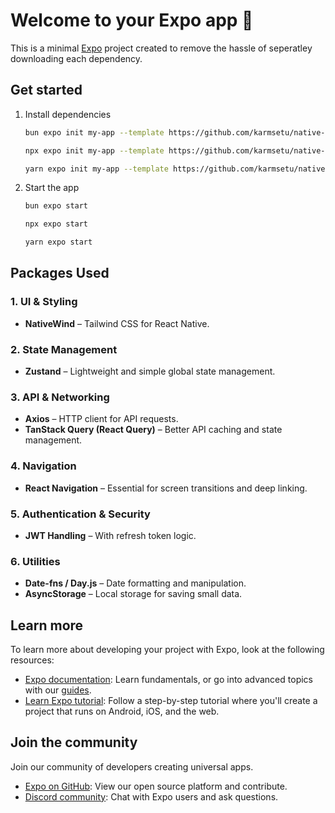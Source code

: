 # Welcome to your Expo app 👋

This is a minimal [Expo](https://expo.dev) project created to remove the hassle of seperatley downloading each dependency.

## Get started

1. Install dependencies

    ```bash
    bun expo init my-app --template https://github.com/karmsetu/native-template
    ```

    ```bash
    npx expo init my-app --template https://github.com/karmsetu/native-template
    ```

    ```bash
    yarn expo init my-app --template https://github.com/karmsetu/native-template
    ```

2. Start the app

    ```bash
    bun expo start
    ```

    ```bash
    npx expo start
    ```

    ```bash
    yarn expo start
    ```

## Packages Used

### **1. UI & Styling**

-   **NativeWind** – Tailwind CSS for React Native.

### **2. State Management**

-   **Zustand** – Lightweight and simple global state management.

### **3. API & Networking**

-   **Axios** – HTTP client for API requests.
-   **TanStack Query (React Query)** – Better API caching and state management.

### **4. Navigation**

-   **React Navigation** – Essential for screen transitions and deep linking.

### **5. Authentication & Security**

-   **JWT Handling** – With refresh token logic.

### **6. Utilities**

-   **Date-fns / Day.js** – Date formatting and manipulation.
-   **AsyncStorage** – Local storage for saving small data.

## Learn more

To learn more about developing your project with Expo, look at the following resources:

-   [Expo documentation](https://docs.expo.dev/): Learn fundamentals, or go into advanced topics with our [guides](https://docs.expo.dev/guides).
-   [Learn Expo tutorial](https://docs.expo.dev/tutorial/introduction/): Follow a step-by-step tutorial where you'll create a project that runs on Android, iOS, and the web.

## Join the community

Join our community of developers creating universal apps.

-   [Expo on GitHub](https://github.com/expo/expo): View our open source platform and contribute.
-   [Discord community](https://chat.expo.dev): Chat with Expo users and ask questions.
